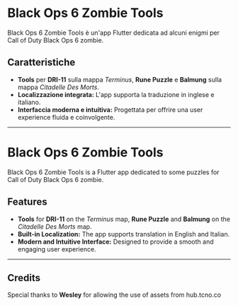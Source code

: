 # Black Ops 6 Zombie Tools

Black Ops 6 Zombie Tools è un'app Flutter dedicata ad alcuni enigmi per Call of Duty Black Ops 6 zombie.

## Caratteristiche

- **Tools** per **DRI-11** sulla mappa *Terminus*, **Rune Puzzle** e **Balmung** sulla mappa *Citadelle Des Morts*.
- **Localizzazione integrata:** L'app supporta la traduzione in inglese e italiano.
- **Interfaccia moderna e intuitiva:** Progettata per offrire una user experience fluida e coinvolgente.

---

# Black Ops 6 Zombie Tools

Black Ops 6 Zombie Tools is a Flutter app dedicated to some puzzles for Call of Duty Black Ops 6 zombie.

## Features

- **Tools** for **DRI-11** on the *Terminus* map, **Rune Puzzle** and **Balmung** on the *Citadelle Des Morts* map.
- **Built-in Localization:** The app supports translation in English and Italian.
- **Modern and Intuitive Interface:** Designed to provide a smooth and engaging user experience.

---

## Credits

Special thanks to **Wesley** for allowing the use of assets from hub.tcno.co
